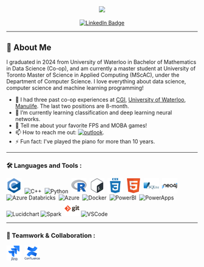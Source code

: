<div id="header" align="center">
  <img src="https://media.giphy.com/media/M9gbBd9nbDrOTu1Mqx/giphy.gif" width="100"/>
</div>

<p align="center">
  <a href="https://www.linkedin.com/in/jiawei-jarvis-wang-395b891a4/">
      <img align="center" src="https://img.shields.io/badge/LinkedIn-blue?style=for-the-badge&logo=linkedin&logoColor=white" alt="LinkedIn Badge"/>
  </a>
<p align="center">

- ---
## 🚀 About Me
I graduated in 2024 from University of Waterloo in Bachelor of Mathematics in Data Science (Co-op), and am currently a master student at University of Toronto Master of Science in Applied Computing (MScAC), under the Department of Computer Science. I love everything about data science, computer science and machine learning programming!

- 🔭 I had three past co-op experiences at [CGI](https://www.cgi.com/en), [University of Waterloo](https://uwaterloo.ca/), [Manulife](https://www.manulife.ca/personal.html). The last two positions are 8-month.
- 🌱 I’m currently learning classification and deep learning neural networks.
- 💬 Tell me about your favorite FPS and MOBA games!
- 📫 How to reach me out: <a href="mailto:wjwsz@outlook.com"><img src="https://github.com/jarvis-wa/Icons_for_readme/blob/main/Outlook.com-Logo.wine.svg" title="outlook" alt="outlook" width="40" height="40"/></a>.
- ⚡ Fun fact: I've played the piano for more than 10 years.

- ---

### :hammer_and_wrench: Languages and Tools :
<div>
  <img src="https://github.com/devicons/devicon/blob/master/icons/c/c-original.svg" title="C" alt="C" width="40" height="40"/>&nbsp;
  <img src="https://github.com/isocpp/logos/blob/master/cpp_logo.svg" title="C++" alt="C++" width="40" height="40"/>&nbsp;
  <img src="https://github.com/jarvis-wa/Icons_for_readme/blob/main/python-original.svg" title="Python" alt="Python" width="40" height="40"/>&nbsp;
  <img src="https://github.com/devicons/devicon/blob/master/icons/r/r-original.svg" title="R" alt="R" width="40" height="40"/>&nbsp;
  <img src="https://github.com/devicons/devicon/blob/master/icons/bash/bash-original.svg" title="Bash" alt="Bash" width="40" height="40"/>&nbsp;
  <img src="https://github.com/devicons/devicon/blob/master/icons/css3/css3-plain-wordmark.svg"  title="CSS3" alt="CSS" width="40" height="40"/>&nbsp;
  <img src="https://github.com/devicons/devicon/blob/master/icons/html5/html5-original.svg" title="HTML5" alt="HTML" width="40" height="40"/>&nbsp;
<!--   <img src="https://github.com/devicons/devicon/blob/master/icons/mysql/mysql-original-wordmark.svg" title="MySQL"  alt="MySQL" width="40" height="40"/>&nbsp; -->
  <img src="https://github.com/devicons/devicon/blob/master/icons/sqlite/sqlite-original-wordmark.svg" title="SQLite"  alt="SQLite" width="40" height="40"/>&nbsp;
  <img src="https://github.com/devicons/devicon/blob/master/icons/neo4j/neo4j-original-wordmark.svg" title="Neo4j"  alt="Neo4j" width="40" height="40"/>&nbsp;
  <img src="https://github.com/jarvis-wa/Icons_for_readme/blob/main/Databricks_Logo.png" title="Azure Databricks" alt="Azure Databricks" width="70" height="40"/>&nbsp;
  <img src="https://github.com/jarvis-wa/Icons_for_readme/blob/main/azure-original-wordmark.svg" title="Azure" alt="Azure" width="40" height="40"/>&nbsp;
  <img src="https://github.com/jarvis-wa/Icons_for_readme/blob/main/docker.png" title="Docker" alt="Docker" width="40" height="40"/>&nbsp;
  <img src="https://github.com/jarvis-wa/Icons_for_readme/blob/main/Microsoft-Power-BI-Symbol.png" title="PowerBI" alt="PowerBI" width="60" height="40"/>&nbsp;
  <img src="https://github.com/jarvis-wa/Icons_for_readme/blob/main/office_line_sa_power_apps_image.png" title="PowerApps" alt="PowerApps" width="70" height="40"/>&nbsp;
  <img src="https://github.com/jarvis-wa/Icons_for_readme/blob/main/lucidchart-logo-vector.png" alt="Lucidchart" width="80" height="40" />
  <img src="https://github.com/jarvis-wa/Icons_for_readme/blob/main/sparks.png" title="Spark" alt="Spark" width="70" height="40"/>&nbsp;
  <img src="https://github.com/devicons/devicon/blob/master/icons/git/git-original-wordmark.svg" title="Git" **alt="Git" width="40" height="40"/>
  <img src="https://github.com/jarvis-wa/Icons_for_readme/blob/main/Visual_Studio_Code_1.35_icon.svg.png" title="VSCode" alt="VSCode" width="40" height="40"/>&nbsp;
</div>

- ---

### 🤝  Teamwork & Collaboration :
<div>
  <img src="https://github.com/devicons/devicon/blob/master/icons/jira/jira-original-wordmark.svg" title="Jira" alt="Jira" width="40" height="40"/>&nbsp;
  <img src="https://github.com/devicons/devicon/blob/master/icons/confluence/confluence-original-wordmark.svg" title="Confluence" alt="Confluence" width="40" height="40"/>&nbsp;
</div>
